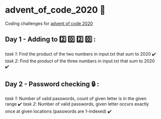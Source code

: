 # advent_of_code_2020 :christmas_tree:
Coding challenges for [advent of code 2020](https://adventofcode.com/2020)

## Day 1 - Adding to :two: :zero: :two: :zero: : 
_task 1_: Find the product of the two numbers in input.txt that sum to 2020 :heavy_check_mark: 
_task 2_: Find the product of the three numbers in input.txt that sum to 2020 :heavy_check_mark: 

## Day 2 - Password checking :lock: :
_task 1_:  Number of valid passwords, count of given letter is in the given range :heavy_check_mark: 
_task 2_:  Number of valid passwords, given letter occurs exactly once at given locations (passwords are 1-indexed) :heavy_check_mark: 